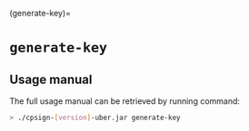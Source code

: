 (generate-key)=

# `generate-key`


## Usage manual

The full usage manual can be retrieved by running command:

```bash
> ./cpsign-[version]-uber.jar generate-key
```

